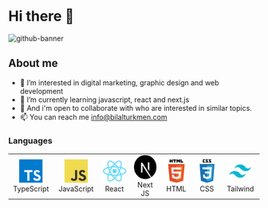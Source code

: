 # Hi there 👋
![github-banner](https://user-images.githubusercontent.com/30315981/224508767-83a5b3a0-0538-417f-93b7-d2f2ddd1d310.png)

## About me

- 👀 I’m interested in digital marketing, graphic design and web development
- 🌱 I’m currently learning javascript, react and next.js
- 💞️ And i'm open to collaborate with who are interested in similar topics.
- 📫 You can reach me info@bilalturkmen.com

<h3 align="left" id="bilal-lang"> Languages </h3>

 <table>
      <tr>
        <td align="center" width="96">
          <a href="#bilal-lang">
            <img
              src="./dev/typescript.svg"
              width="48"
              height="48"
              alt="TypeScript"
            />
          </a>
          <br />TypeScript
        </td>
        <td align="center" width="96">
          <a href="#bilal-lang">
            <img
              src="./dev/javascript.svg"
              width="48"
              height="48"
              alt="JavaScript"
          /></a>
          <br />JavaScript
        </td>
        <td align="center" width="96">
          <a href="#bilal-lang">
            <img src="./dev/react.svg" width="48" height="48" alt="React"
          /></a>
          <br />React
        </td>
        <td align="center" width="96">
          <a href="#bilal-lang">
            <img src="./dev/nextjs.svg" width="48" height="48" alt="Next JS"
          /></a>
          <br />Next JS
        </td>
        <td align="center" width="96">
          <a href="#bilal-lang">
            <img src="./dev/html5.svg" width="48" height="48" alt="HTML"
          /></a>
          <br />HTML
        </td>
        <td align="center" width="96">
          <a href="#bilal-lang">
            <img src="./dev/css3.svg" width="48" height="48" alt="CSS"
          /></a>
          <br />CSS
        </td>
        <td align="center" width="96">
          <a href="#bilal-lang">
            <img src="./dev/tailwind.svg" width="48" height="48" alt="Tailwind"
          /></a>
          <br />Tailwind
        </td>
      </tr>
    </table>


<!---
bilalturkmen/bilalturkmen is a ✨ special ✨ repository because its `README.md` (this file) appears on your GitHub profile.
You can click the Preview link to take a look at your changes.
--->
